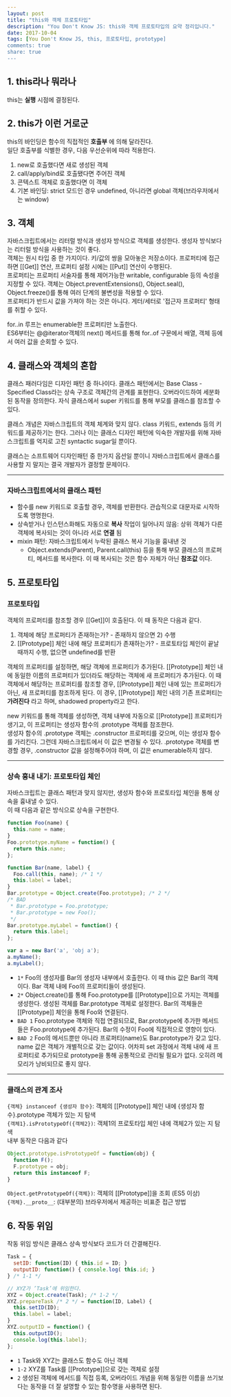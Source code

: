 ```yaml
---
layout: post
title: "this와 객체 프로토타입"
description: "You Don't Know JS: this와 객체 프로토타입의 요약 정리입니다."
date: 2017-10-04
tags: [You Don't Know JS, this, 프로토타입, prototype]
comments: true
share: true
---
```


## 1. this라나 뭐라나

this는 **실행** 시점에 결정된다.

## 2. this가 이런 거로군

this의 바인딩은 함수의 직접적인 **호출부** 에 의해 달라진다.  
일단 호출부를 식별한 경우, 다음 우선순위에 따라 적용한다.

1. new로 호출했다면 새로 생성된 객체
2. call/apply/bind로 호출됐다면 주어진 객체
3. 콘텍스트 객체로 호출했다면 이 객체
4. 기본 바인딩: strict 모드인 경우 undefined, 아니라면 global 객체(브라우저에서는 window)

## 3. 객체

자바스크립트에서는 리터럴 방식과 생성자 방식으로 객체를 생성한다. 생성자 방식보다는 리터럴 방식을 사용하는 것이 좋다.  
객체는 원시 타입 중 한 가지이다. 키/값의 쌍을 모아놓은 저장소이다. 프로퍼티에 접근하면 [[Get]] 연산, 프로퍼티 설정 시에는 [[Put]] 연산이 수행된다.  
프로퍼티는 프로퍼티 서술자를 통해 제어가능한 writable, configurable 등의 속성을 지정할 수 있다. 객체는 Object.preventExtensions(), Object.seal(), Object.freeze()를 통해 여러 단계의 불변성을 적용할 수 있다.  
프로퍼티가 반드시 값을 가져야 하는 것은 아니다. 게터/세터로 '접근자 프로퍼티' 형태를 취할 수 있다.

for..in 루프는 enumerable한 프로퍼티만 노출한다.  
ES6부터는 @@iterator객체의 next() 메서드를 통해 for..of 구문에서 배열, 객체 등에서 여러 값을 순회할 수 있다.  


## 4. 클래스와 객체의 혼합

클래스 패러다임은 디자인 패턴 중 하나이다.
클래스 패턴에서는 Base Class - Specified Class라는 상속 구조로 객체간의 관계를 표현한다. 오버라이드하여 세분화된 동작을 정의한다. 자식 클래스에서 super 키워드를 통해 부모를 클래스를 참조할 수 있다.

클래스 개념은 자바스크립트의 객체 체계와 맞지 않다. class 키워드, extends 등의 키워드를 제공하기는 한다. 그러나 이는 클래스 디자인 패턴에 익숙한 개발자를 위해 자바스크립트를 억지로 고친 syntactic sugar일 뿐이다.  

클래스는 소프트웨어 디자인패턴 중 한가지 옵션일 뿐이니 자바스크립트에서 클래스를 사용할 지 말지는 결국 개발자가 결정할 문제이다.

- - -
### 자바스크립트에서의 클래스 패턴
- 함수를 new 키워드로 호출할 경우, 객체를 반환한다. 관습적으로 대문자로 시작하도록 명명한다.
- 상속받거나 인스턴스화해도 자동으로 **복사** 작업이 일어나지 않음: 상위 객체가 다른 객체에 복사되는 것이 아니라 서로 **연결** 됨
- mixin 패턴: 자바스크립트에서 누락된 클래스 복사 기능을 흉내낸 것
  - Object.extends(Parent), Parent.call(this) 등을 통해 부모 클래스의 프로퍼티, 메서드를 복사한다. 이 때 복사되는 것은 함수 자체가 아닌 **참조값** 이다.

## 5. 프로토타입

### 프로토타입

객체의 프로퍼티를 참조할 경우 [[Get]]이 호출된다. 이 때 동작은 다음과 같다.  
1) 객체에 해당 프로퍼티가 존재하는가? - 존재하지 않으면 2) 수행  
2) [[Prototype]] 체인 내에 해당 프로퍼티가 존재하는가? - 프로토타입 체인이 끝날 때까지 수행, 없으면 undefined를 반환  

객체의 프로퍼티를 설정하면, 해당 객체에 프로퍼티가 추가된다. [[Prototype]] 체인 내에 동일한 이름의 프로퍼티가 있더라도 해당하는 객체에 새 프로퍼티가 추가된다. 이 때 객체에서 해당하는 프로퍼티를 참조할 경우, [[Prototype]] 체인 내에 있는 프로퍼티가 아닌, 새 프로퍼티를 참조하게 된다. 이 경우, [[Prototype]] 체인 내의 기존 프로퍼티는 **가려진다** 라고 하며, shadowed property라고 한다.  

new 키워드를 통해 객체를 생성하면, 객체 내부에 자동으로 [[Prototype]] 프로퍼티가 생기고, 이 프로퍼티는 생성자 함수의 .prototype 객체를 참조한다.  
생성자 함수의 .prototype 객체는 .constructor 프로퍼티를 갖으며, 이는 생성자 함수를 가리킨다. 그런데 자바스크립트에서 이 값은 변경될 수 있다. .prototype 객체를 변경할 경우, .constructor 값을 설정해주어야 하며, 이 값은 enumerable하지 않다.

- - -
### 상속 흉내 내기: 프로토타입 체인  

자바스크립트는 클래스 패턴과 맞지 않지만, 생성자 함수와 프로토타입 체인을 통해 상속을 흉내낼 수 있다.  
이 때 다음과 같은 방식으로 상속을 구현한다.  

```javascript
function Foo(name) {
  this.name = name;
}
Foo.prototype.myName = function() {
  return this.name;
};

function Bar(name, label) {
  Foo.call(this, name); /* 1 */
  this.label = label;
}
Bar.prototype = Object.create(Foo.prototype); /* 2 */
/* BAD
 * Bar.prototype = Foo.prototype;
 * Bar.prototype = new Foo();
 */
Bar.prototype.myLabel = function() {
  return this.label;
};

var a = new Bar('a', 'obj a');
a.myName();
a.myLabel();
```

- `1*` Foo의 생성자를 Bar의 생성자 내부에서 호출한다. 이 때 this 값은 Bar의 객체이다. Bar 객체 내에 Foo의 프로퍼티들이 생성된다.
- `2*` Object.create()를 통해 Foo.prototype를 [[Prototype]]으로 가지는 객체를 생성한다. 생성된 객체를 Bar.prototype 객체로 설정한다. Bar의 객체들은 [[Prototype]] 체인을 통해 Foo와 연결된다.
- `BAD 1` Foo.prototype 객체와 직접 연결되므로, Bar.prototype에 추가한 메서드들은 Foo.prototype에 추가된다. Bar의 수정이 Foo에 직접적으로 영향이 있다.
- `BAD 2` Foo의 메서드뿐만 아니라 프로퍼티(name)도 Bar.prototype가 갖고 있다. name 값은 객체가 개별적으로 갖는 값이다. 어차피 set 과정에서 객체 내에 새 프로퍼티로 추가되므로 prototype을 통해 공통적으로 관리될 필요가 없다. 오히려 메모리가 낭비되므로 좋지 않다.

- - -
### 클래스의 관계 조사

`{객체} instanceof {생성자 함수}`: 객체의 [[Prototype]] 체인 내에 {생성자 함수}.prototype 객체가 있는 지 탐색  
`{객체1}.isPrototypeOf({객체2})`: 객체1의 프로토타입 체인 내에 객체2가 있는 지 탐색  
내부 동작은 다음과 같다
```javascript
Object.prototype.isPrototypeOf = function(obj) {
  function F();
  F.prototype = obj;
  return this instanceof F;
}
```
`Object.getPrototypeOf({객체})`: 객체의 [[Prototype]]을 조회 (ES5 이상)  
`{객체}.__proto__`: (대부분의) 브라우저에서 제공하는 비표준 접근 방법

## 6. 작동 위임

작동 위임 방식은 클래스 상속 방식보다 코드가 더 간결해진다.
```javascript
Task = {
  setID: function(ID) { this.id = ID; }
  outputID: function() { console.log( this.id; }
} /* 1-1 */

// XYZ가 ’Task’에 위임한다.
XYZ = Object.create(Task); /* 1-2 */
XYZ.prepareTask /* 2 */ = function(ID, Label) {
  this.setID(ID);
  this.label = label;
}
XYZ.outputID = function() {
  this.outputID();
  console.log(this.label);
};
```

- `1` Task와 XYZ는 클래스도 함수도 아닌 객체
- `1-2` XYZ를 Task를 [[Prototype]]으로 갖는 객체로 설정
- `2` 생성된 객체에 메서드를 직접 등록, 오버라이드 개념을 위해 동일한 이름을 쓰기보다는 동작을 더 잘 설명할 수 있는 함수명을 사용하면 된다.
